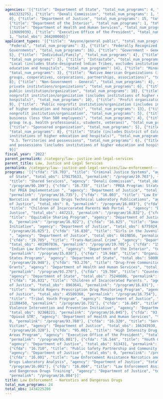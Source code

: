 ```yaml
---
agencies: '[{"title": "Department of State", "total_num_programs": 4, "total_obs":
  661323275}, {"title": "Denali Commission", "total_num_programs": 1, "total_obs":
  0}, {"title": "Department of Justice", "total_num_programs": 15, "total_obs": 371392258},
  {"title": "Department of the Interior", "total_num_programs": 1, "total_obs": 17440714},
  {"title": "Department of Health and Human Services", "total_num_programs": 2, "total_obs":
  119869039}, {"title": "Executive Office of the President", "total_num_programs":
  1, "total_obs": 264200000}]'
applicant_types: '[{"title": "Anyone/general public", "total_num_programs": 4}, {"title":
  "Federal", "total_num_programs": 3}, {"title": "Federally Recognized lndian Tribal
  Governments", "total_num_programs": 16}, {"title": "Government - General", "total_num_programs":
  5}, {"title": "Individual/Family", "total_num_programs": 4}, {"title": "Interstate",
  "total_num_programs": 3}, {"title": "Intrastate", "total_num_programs": 3}, {"title":
  "Local (includes State-designated lndian Tribes, excludes institutions of higher
  education and hospitals", "total_num_programs": 14}, {"title": "Minority group",
  "total_num_programs": 3}, {"title": "Native American Organizations (includes lndian
  groups, cooperatives, corporations, partnerships, associations)", "total_num_programs":
  8}, {"title": "Non-Government - General", "total_num_programs": 4}, {"title": "Other
  private institutions/organizations", "total_num_programs": 6}, {"title": "Other
  public institution/organization", "total_num_programs": 10}, {"title": "Private
  nonprofit institution/organization (includes institutions of higher education and
  hospitals)", "total_num_programs": 10}, {"title": "Profit organization", "total_num_programs":
  9}, {"title": "Public nonprofit institution/organization (includes institutions
  of higher education and hospitals)", "total_num_programs": 13}, {"title": "Quasi-public
  nonprofit institution/organization", "total_num_programs": 5}, {"title": "Small
  business (less than 500 employees)", "total_num_programs": 4}, {"title": "Specialized
  group (e.g. health professionals, students, veterans)", "total_num_programs": 6},
  {"title": "Sponsored organization", "total_num_programs": 5}, {"title": "State",
  "total_num_programs": 8}, {"title": "State (includes District of Columbia, public
  institutions of higher education and hospitals)", "total_num_programs": 12}, {"title":
  "U.S. Territories and possessions", "total_num_programs": 6}, {"title": "U.S. Territories
  and possessions (includes institutions of higher education and hospitals)", "total_num_programs":
  9}]'
fiscal_year: '2022'
parent_permalink: /category/law--justice-and-legal-services
parent_title: Law, Justice and Legal Services
permalink: /category/law--justice-and-legal-services/law-enforcement---narcotics-and-dangerous-drugs
programs: '[{"cfda": "19.703", "title": "Criminal Justice Systems", "agency": "Department
  of State", "total_obs": 179175633, "permalink": "/program/19.703"}, {"cfda": "90.199",
  "title": "Shared Services", "agency": "Denali Commission", "total_obs": 0, "permalink":
  "/program/90.199"}, {"cfda": "16.735", "title": "PREA Program: Strategic Support
  for PREA Implementation ", "agency": "Department of Justice", "total_obs": 22742232,
  "permalink": "/program/16.735"}, {"cfda": "16.003", "title": "Law Enforcement Assistance
  Narcotics and Dangerous Drugs Technical Laboratory Publications", "agency": "Department
  of Justice", "total_obs": 0, "permalink": "/program/16.003"}, {"cfda": "16.832",
  "title": "Children of Incarcerated Parents Web Portal ", "agency": "Department of
  Justice", "total_obs": 447213, "permalink": "/program/16.832"}, {"cfda": "16.922",
  "title": "Equitable Sharing Program", "agency": "Department of Justice", "total_obs":
  0, "permalink": "/program/16.922"}, {"cfda": "16.825", "title": "Smart Prosecution
  Initiative", "agency": "Department of Justice", "total_obs": 6775924, "permalink":
  "/program/16.825"}, {"cfda": "16.830", "title": "Girls in the Juvenile Justice System
  ", "agency": "Department of Justice", "total_obs": 6619856, "permalink": "/program/16.830"},
  {"cfda": "19.705", "title": "Trans-National Crime", "agency": "Department of State",
  "total_obs": 401907036, "permalink": "/program/19.705"}, {"cfda": "15.030", "title":
  "Indian Law Enforcement", "agency": "Department of the Interior", "total_obs": 17440714,
  "permalink": "/program/15.030"}, {"cfda": "19.948", "title": "Organization of American
  States Programs", "agency": "Department of State", "total_obs": 5000000, "permalink":
  "/program/19.948"}, {"cfda": "93.276", "title": "Drug-Free Communities Support Program
  Grants", "agency": "Department of Health and Human Services", "total_obs": 119869039,
  "permalink": "/program/93.276"}, {"cfda": "19.704", "title": "Counter Narcotics",
  "agency": "Department of State", "total_obs": 75240606, "permalink": "/program/19.704"},
  {"cfda": "16.831", "title": "Children of Incarcerated Parents ", "agency": "Department
  of Justice", "total_obs": 8963641, "permalink": "/program/16.831"}, {"cfda": "16.754",
  "title": "Harold Rogers Prescription Drug Monitoring Program", "agency": "Department
  of Justice", "total_obs": 45509360, "permalink": "/program/16.754"}, {"cfda": "16.731",
  "title": "Tribal Youth Program", "agency": "Department of Justice", "total_obs":
  21108450, "permalink": "/program/16.731"}, {"cfda": "16.045", "title": "Community-Based
  Violence Intervention and Prevention Initiative", "agency": "Department of Justice",
  "total_obs": 92368221, "permalink": "/program/16.045"}, {"cfda": "93.788", "title":
  "Opioid STR", "agency": "Department of Health and Human Services", "total_obs":
  0, "permalink": "/program/93.788"}, {"cfda": "16.320", "title": "Services for Trafficking
  Victims", "agency": "Department of Justice", "total_obs": 166343930, "permalink":
  "/program/16.320"}, {"cfda": "95.001", "title": "High Intensity Drug Trafficking
  Areas Program", "agency": "Executive Office of the President", "total_obs": 264200000,
  "permalink": "/program/95.001"}, {"cfda": "16.544", "title": "Youth Gang Prevention",
  "agency": "Department of Justice", "total_obs": 513431, "permalink": "/program/16.544"},
  {"cfda": "16.710", "title": "Public Safety Partnership and Community Policing Grants",
  "agency": "Department of Justice", "total_obs": 0, "permalink": "/program/16.710"},
  {"cfda": "16.001", "title": "Law Enforcement Assistance Narcotics and Dangerous
  Drugs Laboratory Analysis", "agency": "Department of Justice", "total_obs": 0, "permalink":
  "/program/16.001"}, {"cfda": "16.004", "title": "Law Enforcement Assistance Narcotics
  and Dangerous Drugs Training", "agency": "Department of Justice", "total_obs": 0,
  "permalink": "/program/16.004"}]'
title: Law Enforcement - Narcotics and Dangerous Drugs
total_num_programs: 24
total_obs: 1434225286
---
```


